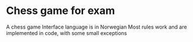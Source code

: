 # Chess game for exam
A chess game
Interface language is in Norwegian
Most rules work and are implemented in code, with some small exceptions
